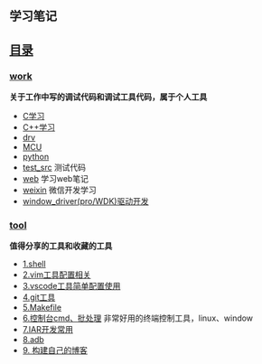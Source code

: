 ##  学习笔记 

## [目录](README.md)

### [work](./work) 

**关于工作中写的调试代码和调试工具代码，属于个人工具**
- [C学习](pro/C/README.md)
- [C++学习](pro/C++/README.md)
- [drv](pro/drv/)
- [MCU](pro/MCU/README.md)
- [python](pro/python/)
- [test_src](pro/src/) 测试代码
- [web](pro/web/) 学习web笔记
- [weixin](pro/weixin/) 微信开发学习
- [window_driver(pro/WDK)驱动开发](work/window_driver/README.md)

### [tool](./tool)

 **值得分享的工具和收藏的工具**
- [1.shell](tool/shell/) 
- [2.vim工具配置相关](./vim72/README.md)
- [3.vscode工具简单配置使用](tool/vscode/README.md)
- [4.git工具](tool/git/)
- [5.Makefile](tool/Makefile/) 
- [6.控制台cmd、批处理](tool/mobaxterm/) 非常好用的终端控制工具，linux、window 
- [7.IAR开发常用](tool/iar/)
- [8.adb](tool/adb/)
- [9. 构建自己的博客](tool/gitbook)




